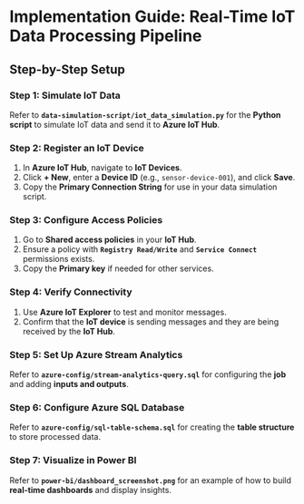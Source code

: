 # **Implementation Guide: Real-Time IoT Data Processing Pipeline**

## **Step-by-Step Setup**

### **Step 1: Simulate IoT Data**
Refer to **`data-simulation-script/iot_data_simulation.py`** for the **Python script** to simulate IoT data and send it to **Azure IoT Hub**.

### **Step 2: Register an IoT Device**
1. In **Azure IoT Hub**, navigate to **IoT Devices**.
2. Click **+ New**, enter a **Device ID** (e.g., `sensor-device-001`), and click **Save**.
3. Copy the **Primary Connection String** for use in your data simulation script.

### **Step 3: Configure Access Policies**
1. Go to **Shared access policies** in your **IoT Hub**.
2. Ensure a policy with **`Registry Read/Write`** and **`Service Connect`** permissions exists.
3. Copy the **Primary key** if needed for other services.

### **Step 4: Verify Connectivity**
1. Use **Azure IoT Explorer** to test and monitor messages.
2. Confirm that the **IoT device** is sending messages and they are being received by the **IoT Hub**.

### **Step 5: Set Up Azure Stream Analytics**
Refer to **`azure-config/stream-analytics-query.sql`** for configuring the **job** and adding **inputs and outputs**.

### **Step 6: Configure Azure SQL Database**
Refer to **`azure-config/sql-table-schema.sql`** for creating the **table structure** to store processed data.

### **Step 7: Visualize in Power BI**
Refer to **`power-bi/dashboard_screenshot.png`** for an example of how to build **real-time dashboards** and display insights.
